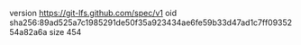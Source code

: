 version https://git-lfs.github.com/spec/v1
oid sha256:89ad525a7c1985291de50f35a923434ae6fe59b33d47ad1c7ff0935254a82a6a
size 454
